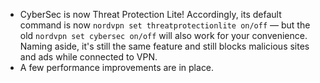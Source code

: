 * CyberSec is now Threat Protection Lite! Accordingly, its default command is now `nordvpn set threatprotectionlite on/off` — but the old `nordvpn set cybersec on/off` will also work for your convenience. Naming aside, it's still the same feature and still blocks malicious sites and ads while connected to VPN.
* A few performance improvements are in place.